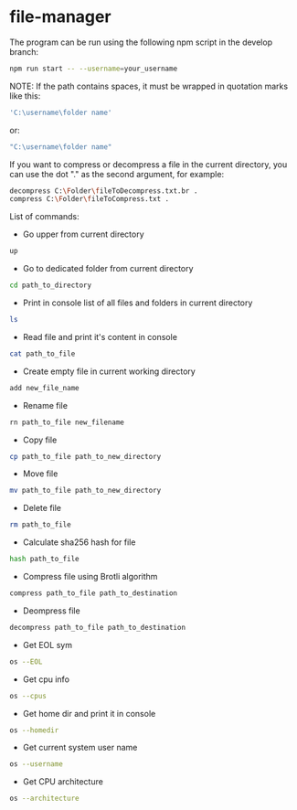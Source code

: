# file-manager

The program can be run using the following npm script in the develop branch:

```bash
npm run start -- --username=your_username
```

NOTE: If the path contains spaces, it must be wrapped in quotation marks like this:

```bash
'C:\username\folder name'
```
or:

```bash
"C:\username\folder name"
```

If you want to compress or decompress a file in the current directory, you can use the dot "." as the second argument, for example:

```bash
decompress C:\Folder\fileToDecompress.txt.br .
compress C:\Folder\fileToCompress.txt .
```

List of commands:

+ Go upper from current directory
```bash
up
```

+ Go to dedicated folder from current directory
```bash
cd path_to_directory
```

+ Print in console list of all files and folders in current directory
```bash
ls
```

+ Read file and print it's content in console
```bash
cat path_to_file
```

+ Create empty file in current working directory
```bash
add new_file_name 
```

+ Rename file
```bash
rn path_to_file new_filename
```

+ Copy file
```bash
cp path_to_file path_to_new_directory
```

+ Move file
```bash
mv path_to_file path_to_new_directory
```

+ Delete file
```bash
rm path_to_file
```

+ Calculate sha256 hash for file
```bash
hash path_to_file
```

+ Compress file using Brotli algorithm
```bash
compress path_to_file path_to_destination
```

+ Deompress file
```bash
decompress path_to_file path_to_destination
```

+ Get EOL sym
```bash
os --EOL
```

+ Get cpu info
```bash
os --cpus
```

+ Get home dir and print it in console
```bash
os --homedir
```

+ Get current system user name
```bash
os --username
```

+ Get CPU architecture
```bash
os --architecture
```
